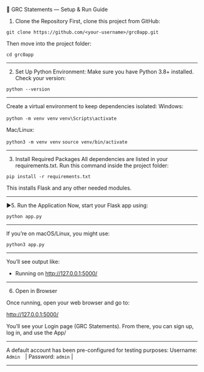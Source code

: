 🚀 GRC Statements — Setup & Run Guide

1. Clone the Repository
First, clone this project from GitHub:

`git clone https://github.com/<your-username>/grc0app.git`

Then move into the project folder:

`cd grc0app`

---------------------------------------------------------------------------------------------

2. Set Up Python Environment:
Make sure you have Python 3.8+ installed.
Check your version:

`python --version`

---------------------------------------------------------------------------------------------

Create a virtual environment to keep dependencies isolated:
Windows:

`python -m venv venv`
`venv\Scripts\activate`

Mac/Linux:

`python3 -m venv venv`
`source venv/bin/activate`

---------------------------------------------------------------------------------------------

3. Install Required Packages
All dependencies are listed in your requirements.txt.
Run this command inside the project folder:

`pip install -r requirements.txt`

This installs Flask and any other needed modules.

---------------------------------------------------------------------------------------------


▶5. Run the Application
Now, start your Flask app using:

`python app.py`

---------------------------------------------------------------------------------------------

If you’re on macOS/Linux, you might use:

`python3 app.py`

---------------------------------------------------------------------------------------------

You’ll see output like:
 * Running on http://127.0.0.1:5000/


---------------------------------------------------------------------------------------------


6. Open in Browser

Once running, open your web browser and go to:

http://127.0.0.1:5000/


You’ll see your Login page (GRC Statements).
From there, you can sign up, log in, and use the App/

---------------------------------------------------------------------------------------------

A default account has been pre-configured for testing purposes:
Username: `Admin` |
Password: `admin` |

---------------------------------------------------------------------------------------------